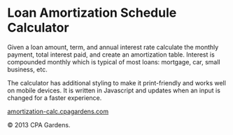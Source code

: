 Loan Amortization Schedule Calculator 
======================

Given a loan amount, term, and annual interest rate calculate the monthly payment, total interest paid, and create an amortization table. Interest is compounded monthly which is typical of most loans: mortgage, car, small business, etc. 

The calculator has additional styling to make it print-friendly and works well on mobile devices.  It is written in Javascript and updates when an input is changed for a faster experience.

[amortization-calc.cpagardens.com](http://amortization-calc.cpagardens.com/)

&copy; 2013 CPA Gardens.
